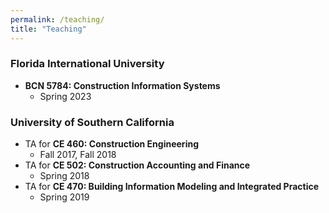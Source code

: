 ```yaml
---
permalink: /teaching/
title: "Teaching"
---
```



### Florida International University
- **BCN 5784: Construction Information Systems**
	- Spring 2023


### University of Southern California
- TA for **CE 460: Construction Engineering**
	- Fall 2017, Fall 2018
- TA for **CE 502: Construction Accounting and Finance**
	- Spring 2018
- TA for **CE 470: Building Information Modeling and Integrated Practice**
	- Spring 2019